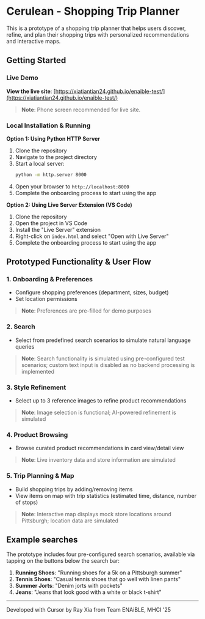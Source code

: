 # Cerulean - Shopping Trip Planner

This is a prototype of a shopping trip planner that helps users discover, refine, and plan their shopping trips with personalized recommendations and interactive maps.

## Getting Started

### **Live Demo**
**View the live site**: [https://xiatiantian24.github.io/enaible-test/](https://xiatiantian24.github.io/enaible-test/)

> **Note**: Phone screen recommended for live site.

### **Local Installation & Running**

**Option 1: Using Python HTTP Server**
1. Clone the repository
2. Navigate to the project directory
3. Start a local server:
   ```bash
   python -m http.server 8000
   ```
4. Open your browser to `http://localhost:8000`
5. Complete the onboarding process to start using the app

**Option 2: Using Live Server Extension (VS Code)**
1. Clone the repository
2. Open the project in VS Code
3. Install the "Live Server" extension
4. Right-click on `index.html` and select "Open with Live Server"
5. Complete the onboarding process to start using the app

## Prototyped Functionality & User Flow

### 1. **Onboarding & Preferences**
- Configure shopping preferences (department, sizes, budget)
- Set location permissions
> **Note**: Preferences are pre-filled for demo purposes

### 2. **Search**
- Select from predefined search scenarios to simulate natural language queries
> **Note**: Search functionality is simulated using pre-configured test scenarios; custom text input is disabled as no backend processing is implemented

### 3. **Style Refinement**
- Select up to 3 reference images to refine product recommendations
> **Note**: Image selection is functional; AI-powered refinement is simulated

### 4. **Product Browsing**
- Browse curated product recommendations in card view/detail view
> **Note**: Live inventory data and store information are simulated

### 5. **Trip Planning & Map**
- Build shopping trips by adding/removing items
- View items on map with trip statistics (estimated time, distance, number of stops)
> **Note**: Interactive map displays mock store locations around Pittsburgh; location data are simulated

## Example searches

The prototype includes four pre-configured search scenarios, available via tapping on the buttons below the search bar:

1. **Running Shoes**: "Running shoes for a 5k on a Pittsburgh summer"
2. **Tennis Shoes**: "Casual tennis shoes that go well with linen pants"
3. **Summer Jorts**: "Denim jorts with pockets"
4. **Jeans**: "Jeans that look good with a white or black t-shirt"

---

Developed with Cursor by Ray Xia from Team ENAiBLE, MHCI '25


